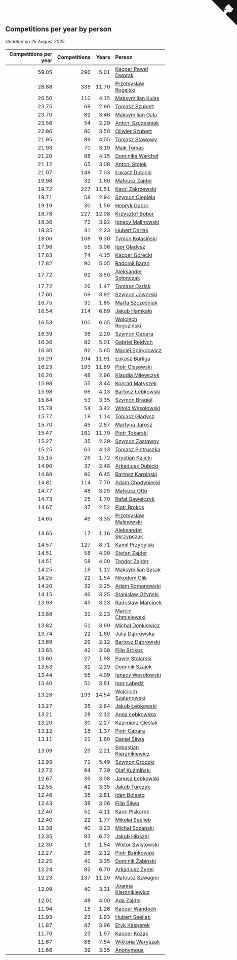 ## Competitions per year by person

*Updated on 25 August 2025*

| Competitions per year | Competitions | Years | Person |
| ---: | ---: | ---: | :--- |
| 59.05 | 296 | 5.01 | [Kacper Paweł Dworak](https://www.worldcubeassociation.org/persons/2020DWOR01) |
| 28.88 | 338 | 11.70 | [Przemysław Rogalski](https://www.worldcubeassociation.org/persons/2013ROGA02) |
| 26.50 | 110 | 4.15 | [Maksymilian Kulas](https://www.worldcubeassociation.org/persons/2021KULA02) |
| 23.75 | 69 | 2.90 | [Tomasz Szubert](https://www.worldcubeassociation.org/persons/2022SZUB02) |
| 23.70 | 82 | 3.46 | [Maksymilian Gala](https://www.worldcubeassociation.org/persons/2022GALA01) |
| 23.56 | 54 | 2.29 | [Antoni Szcześniak](https://www.worldcubeassociation.org/persons/2023SZCZ04) |
| 22.86 | 80 | 3.50 | [Oliwier Szubert](https://www.worldcubeassociation.org/persons/2022SZUB01) |
| 21.95 | 89 | 4.05 | [Tomasz Stawowy](https://www.worldcubeassociation.org/persons/2021STAW01) |
| 21.93 | 70 | 3.19 | [Majk Tomas](https://www.worldcubeassociation.org/persons/2022TOMA05) |
| 21.20 | 88 | 4.15 | [Dominika Warchoł](https://www.worldcubeassociation.org/persons/2021WARC01) |
| 21.12 | 65 | 3.08 | [Antoni Stojek](https://www.worldcubeassociation.org/persons/2022STOJ03) |
| 21.07 | 148 | 7.03 | [Łukasz Dubicki](https://www.worldcubeassociation.org/persons/2018DUBI01) |
| 19.98 | 32 | 1.60 | [Mateusz Zajder](https://www.worldcubeassociation.org/persons/2024ZAJD01) |
| 19.72 | 227 | 11.51 | [Karol Zakrzewski](https://www.worldcubeassociation.org/persons/2014ZAKR01) |
| 19.71 | 58 | 2.94 | [Szymon Ciepiela](https://www.worldcubeassociation.org/persons/2022CIEP01) |
| 19.19 | 30 | 1.56 | [Henryk Gabor](https://www.worldcubeassociation.org/persons/2024GABO02) |
| 18.78 | 227 | 12.08 | [Krzysztof Bober](https://www.worldcubeassociation.org/persons/2013BOBE01) |
| 18.36 | 72 | 3.92 | [Ignacy Malinowski](https://www.worldcubeassociation.org/persons/2021MALI02) |
| 18.35 | 41 | 2.23 | [Hubert Darłak](https://www.worldcubeassociation.org/persons/2023DARL03) |
| 18.06 | 168 | 9.30 | [Tymon Kolasiński](https://www.worldcubeassociation.org/persons/2016KOLA02) |
| 17.98 | 55 | 3.06 | [Igor Gładysz](https://www.worldcubeassociation.org/persons/2022GLAD01) |
| 17.83 | 74 | 4.15 | [Kacper Górecki](https://www.worldcubeassociation.org/persons/2021GORE01) |
| 17.82 | 90 | 5.05 | [Radomił Baran](https://www.worldcubeassociation.org/persons/2020BARA02) |
| 17.72 | 62 | 3.50 | [Aleksander Sołonczak](https://www.worldcubeassociation.org/persons/2022SOLO01) |
| 17.72 | 26 | 1.47 | [Tomasz Darłak](https://www.worldcubeassociation.org/persons/2024DARL01) |
| 17.60 | 69 | 3.92 | [Szymon Jaworski](https://www.worldcubeassociation.org/persons/2021JAWO01) |
| 16.75 | 31 | 1.85 | [Marta Szcześniak](https://www.worldcubeassociation.org/persons/2023SZCZ07) |
| 16.54 | 114 | 6.89 | [Jakub Hamkało](https://www.worldcubeassociation.org/persons/2018HAMK01) |
| 16.53 | 100 | 6.05 | [Wojciech Rogoziński](https://www.worldcubeassociation.org/persons/2019ROGO04) |
| 16.39 | 36 | 2.20 | [Szymon Gabara](https://www.worldcubeassociation.org/persons/2023GABA01) |
| 16.36 | 82 | 5.01 | [Gabriel Rejdych](https://www.worldcubeassociation.org/persons/2020REJD01) |
| 16.30 | 92 | 5.65 | [Maciej Spirydowicz](https://www.worldcubeassociation.org/persons/2020SPIR01) |
| 16.29 | 194 | 11.91 | [Łukasz Burliga](https://www.worldcubeassociation.org/persons/2013BURL01) |
| 16.23 | 193 | 11.89 | [Piotr Olszewski](https://www.worldcubeassociation.org/persons/2013OLSZ02) |
| 16.20 | 48 | 2.96 | [Klaudia Milewczyk](https://www.worldcubeassociation.org/persons/2022MILE05) |
| 15.98 | 55 | 3.44 | [Konrad Matyszek](https://www.worldcubeassociation.org/persons/2022MATY02) |
| 15.98 | 66 | 4.13 | [Bartosz Łebkowski](https://www.worldcubeassociation.org/persons/2021LEBK01) |
| 15.84 | 53 | 3.35 | [Szymon Brągiel](https://www.worldcubeassociation.org/persons/2022BRAG03) |
| 15.78 | 54 | 3.42 | [Witold Wesołowski](https://www.worldcubeassociation.org/persons/2022WESO01) |
| 15.77 | 18 | 1.14 | [Tobiasz Gładysz](https://www.worldcubeassociation.org/persons/2024GLAD02) |
| 15.70 | 45 | 2.87 | [Martyna Jarosz](https://www.worldcubeassociation.org/persons/2022JARO01) |
| 15.47 | 181 | 11.70 | [Piotr Tokarski](https://www.worldcubeassociation.org/persons/2013TOKA01) |
| 15.27 | 35 | 2.29 | [Szymon Zastawny](https://www.worldcubeassociation.org/persons/2023ZAST01) |
| 15.25 | 63 | 4.13 | [Tomasz Pietruszka](https://www.worldcubeassociation.org/persons/2021PIET01) |
| 15.15 | 26 | 1.72 | [Krystian Kalicki](https://www.worldcubeassociation.org/persons/2023KALI10) |
| 14.90 | 37 | 2.48 | [Arkadiusz Dubicki](https://www.worldcubeassociation.org/persons/2023DUBI01) |
| 14.88 | 96 | 6.45 | [Bartosz Karpiński](https://www.worldcubeassociation.org/persons/2019KARP03) |
| 14.81 | 114 | 7.70 | [Adam Chodyniecki](https://www.worldcubeassociation.org/persons/2017CHOD02) |
| 14.77 | 48 | 3.25 | [Mateusz Otto](https://www.worldcubeassociation.org/persons/2022OTTO01) |
| 14.73 | 25 | 1.70 | [Rafał Gawełczyk](https://www.worldcubeassociation.org/persons/2023GAWE01) |
| 14.67 | 37 | 2.52 | [Piotr Brokos](https://www.worldcubeassociation.org/persons/2023BROK01) |
| 14.65 | 49 | 3.35 | [Przemysław Malinowski](https://www.worldcubeassociation.org/persons/2022MALI01) |
| 14.65 | 17 | 1.16 | [Aleksander Skrzypczak](https://www.worldcubeassociation.org/persons/2024SKRZ01) |
| 14.57 | 127 | 8.71 | [Kamil Przybylski](https://www.worldcubeassociation.org/persons/2016PRZY01) |
| 14.51 | 58 | 4.00 | [Stefan Zajder](https://www.worldcubeassociation.org/persons/2021ZAJD02) |
| 14.51 | 58 | 4.00 | [Teodor Zajder](https://www.worldcubeassociation.org/persons/2021ZAJD03) |
| 14.25 | 16 | 1.12 | [Maksymilian Sysak](https://www.worldcubeassociation.org/persons/2024SYSA01) |
| 14.25 | 22 | 1.54 | [Nikodem Olik](https://www.worldcubeassociation.org/persons/2024OLIK01) |
| 14.20 | 32 | 2.25 | [Adam Romanowski](https://www.worldcubeassociation.org/persons/2023ROMA10) |
| 14.15 | 46 | 3.25 | [Stanisław Ożyński](https://www.worldcubeassociation.org/persons/2022OZYN01) |
| 13.93 | 45 | 3.23 | [Radosław Marcinek](https://www.worldcubeassociation.org/persons/2022MARC05) |
| 13.88 | 31 | 2.23 | [Marcin Chmielewski](https://www.worldcubeassociation.org/persons/2023CHMI01) |
| 13.82 | 51 | 3.69 | [Michał Denkiewicz](https://www.worldcubeassociation.org/persons/2021DENK01) |
| 13.74 | 22 | 1.60 | [Julia Dąbrowska](https://www.worldcubeassociation.org/persons/2024DABR01) |
| 13.69 | 29 | 2.12 | [Bartosz Dąbrowski](https://www.worldcubeassociation.org/persons/2023DABR07) |
| 13.65 | 42 | 3.08 | [Filip Brokos](https://www.worldcubeassociation.org/persons/2022BROK03) |
| 13.60 | 27 | 1.98 | [Paweł Stolarski](https://www.worldcubeassociation.org/persons/2023STOL04) |
| 13.53 | 31 | 2.29 | [Dominik Szajek](https://www.worldcubeassociation.org/persons/2023SZAJ01) |
| 13.44 | 55 | 4.09 | [Ignacy Wesołowski](https://www.worldcubeassociation.org/persons/2021WESO01) |
| 13.40 | 51 | 3.81 | [Igor Łabędź](https://www.worldcubeassociation.org/persons/2021LABE01) |
| 13.28 | 193 | 14.54 | [Wojciech Szatanowski](https://www.worldcubeassociation.org/persons/2011SZAT01) |
| 13.27 | 35 | 2.64 | [Jakub Łebkowski](https://www.worldcubeassociation.org/persons/2023LEBK01) |
| 13.21 | 28 | 2.12 | [Anna Łebkowska](https://www.worldcubeassociation.org/persons/2023LEBK04) |
| 13.20 | 30 | 2.27 | [Kazimierz Cieślak](https://www.worldcubeassociation.org/persons/2023CIES01) |
| 13.12 | 18 | 1.37 | [Piotr Gabara](https://www.worldcubeassociation.org/persons/2024GABA02) |
| 13.11 | 21 | 1.60 | [Daniel Śliwa](https://www.worldcubeassociation.org/persons/2024SLIW01) |
| 13.09 | 29 | 2.21 | [Sebastian Kierznikiewicz](https://www.worldcubeassociation.org/persons/2023KIER02) |
| 12.93 | 71 | 5.49 | [Szymon Grodzki](https://www.worldcubeassociation.org/persons/2020GROD01) |
| 12.72 | 94 | 7.39 | [Olaf Kuźmiński](https://www.worldcubeassociation.org/persons/2018KUZM02) |
| 12.67 | 39 | 3.08 | [Janusz Łebkowski](https://www.worldcubeassociation.org/persons/2022LEBK01) |
| 12.55 | 42 | 3.35 | [Jakub Turczyk](https://www.worldcubeassociation.org/persons/2022TURC02) |
| 12.46 | 35 | 2.81 | [Idan Bolesto](https://www.worldcubeassociation.org/persons/2022BOLE01) |
| 12.43 | 38 | 3.06 | [Filip Śliwa](https://www.worldcubeassociation.org/persons/2022SLIW01) |
| 12.40 | 51 | 4.11 | [Karol Piskorek](https://www.worldcubeassociation.org/persons/2021PISK01) |
| 12.40 | 22 | 1.77 | [Mikołaj Seelieb](https://www.worldcubeassociation.org/persons/2023SEEL04) |
| 12.38 | 40 | 3.23 | [Michał Sozański](https://www.worldcubeassociation.org/persons/2022SOZA02) |
| 12.35 | 83 | 6.72 | [Jakub Hibszer](https://www.worldcubeassociation.org/persons/2018HIBS01) |
| 12.30 | 19 | 1.54 | [Wiktor Świstowski](https://www.worldcubeassociation.org/persons/2024SWIS01) |
| 12.27 | 26 | 2.12 | [Piotr Bzinkowski](https://www.worldcubeassociation.org/persons/2023BZIN01) |
| 12.25 | 41 | 3.35 | [Dominik Żabiński](https://www.worldcubeassociation.org/persons/2022ZABI01) |
| 12.24 | 82 | 6.70 | [Arkadiusz Żynel](https://www.worldcubeassociation.org/persons/2018ZYNE01) |
| 12.23 | 137 | 11.20 | [Mateusz Szwugier](https://www.worldcubeassociation.org/persons/2014SZWU01) |
| 12.09 | 40 | 3.31 | [Joanna Kierznikiewicz](https://www.worldcubeassociation.org/persons/2022KIER01) |
| 12.01 | 48 | 4.00 | [Ada Zajder](https://www.worldcubeassociation.org/persons/2021ZAJD01) |
| 11.94 | 15 | 1.26 | [Kacper Wandoch](https://www.worldcubeassociation.org/persons/2024WAND01) |
| 11.93 | 23 | 1.93 | [Hubert Seelieb](https://www.worldcubeassociation.org/persons/2023SEEL02) |
| 11.87 | 47 | 3.96 | [Eryk Kasperek](https://www.worldcubeassociation.org/persons/2021KASP01) |
| 11.70 | 23 | 1.97 | [Kacper Kozak](https://www.worldcubeassociation.org/persons/2023KOZA05) |
| 11.67 | 88 | 7.54 | [Wiktoria Waryszak](https://www.worldcubeassociation.org/persons/2018WARY01) |
| 11.66 | 39 | 3.35 | [Anonymous](https://www.worldcubeassociation.org/persons/2022ANON03) |


<a href="https://github.com/noeruchangd/wca_statistics_vn" class="github-corner" aria-label="View source on Github"><svg width="80" height="80" viewBox="0 0 250 250" style="fill:#151513; color:#fff; position: absolute; top: 0; border: 0; right: 0;" aria-hidden="true"><path d="M0,0 L115,115 L130,115 L142,142 L250,250 L250,0 Z"></path><path d="M128.3,109.0 C113.8,99.7 119.0,89.6 119.0,89.6 C122.0,82.7 120.5,78.6 120.5,78.6 C119.2,72.0 123.4,76.3 123.4,76.3 C127.3,80.9 125.5,87.3 125.5,87.3 C122.9,97.6 130.6,101.9 134.4,103.2" fill="currentColor" style="transform-origin: 130px 106px;" class="octo-arm"></path><path d="M115.0,115.0 C114.9,115.1 118.7,116.5 119.8,115.4 L133.7,101.6 C136.9,99.2 139.9,98.4 142.2,98.6 C133.8,88.0 127.5,74.4 143.8,58.0 C148.5,53.4 154.0,51.2 159.7,51.0 C160.3,49.4 163.2,43.6 171.4,40.1 C171.4,40.1 176.1,42.5 178.8,56.2 C183.1,58.6 187.2,61.8 190.9,65.4 C194.5,69.0 197.7,73.2 200.1,77.6 C213.8,80.2 216.3,84.9 216.3,84.9 C212.7,93.1 206.9,96.0 205.4,96.6 C205.1,102.4 203.0,107.8 198.3,112.5 C181.9,128.9 168.3,122.5 157.7,114.1 C157.9,116.9 156.7,120.9 152.7,124.9 L141.0,136.5 C139.8,137.7 141.6,141.9 141.8,141.8 Z" fill="currentColor" class="octo-body"></path></svg></a><style>.github-corner:hover .octo-arm{animation:octocat-wave 560ms ease-in-out}@keyframes octocat-wave{0%,100%{transform:rotate(0)}20%,60%{transform:rotate(-25deg)}40%,80%{transform:rotate(10deg)}}@media (max-width:500px){.github-corner:hover .octo-arm{animation:none}.github-corner .octo-arm{animation:octocat-wave 560ms ease-in-out}}</style>
